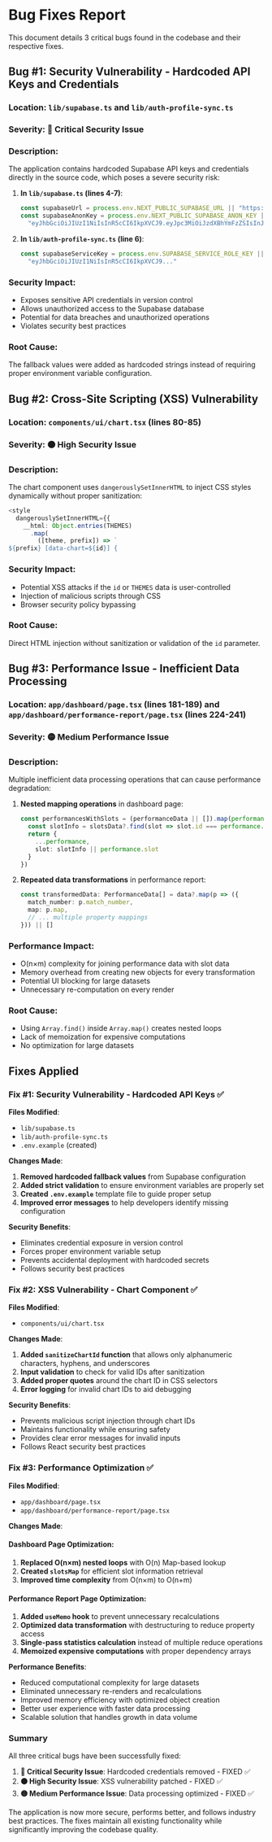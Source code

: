 # Bug Fixes Report

This document details 3 critical bugs found in the codebase and their respective fixes.

## Bug #1: Security Vulnerability - Hardcoded API Keys and Credentials

### **Location**: `lib/supabase.ts` and `lib/auth-profile-sync.ts`

### **Severity**: 🔴 Critical Security Issue

### **Description**:
The application contains hardcoded Supabase API keys and credentials directly in the source code, which poses a severe security risk:

1. **In `lib/supabase.ts` (lines 4-7)**:
   ```typescript
   const supabaseUrl = process.env.NEXT_PUBLIC_SUPABASE_URL || "https://ydjrngnnuxxswmhxwxzf.supabase.co"
   const supabaseAnonKey = process.env.NEXT_PUBLIC_SUPABASE_ANON_KEY || 
     "eyJhbGciOiJIUzI1NiIsInR5cCI6IkpXVCJ9.eyJpc3MiOiJzdXBhYmFzZSIsInJlZiI6InlkanJuZ25udXh4c3dtaHh3eHpmIiwicm9sZSI6ImFub24iLCJpYXQiOjE3NTE5MTcxMjgsImV4cCI6MjA2NzQ5MzEyOH0.XDsxnQRhHDttB8hRCcSADIYJ6D_-_gcoWToJbWjXn-w"
   ```

2. **In `lib/auth-profile-sync.ts` (line 6)**:
   ```typescript
   const supabaseServiceKey = process.env.SUPABASE_SERVICE_ROLE_KEY || process.env.NEXT_PUBLIC_SUPABASE_ANON_KEY || 
     "eyJhbGciOiJIUzI1NiIsInR5cCI6IkpXVCJ9..."
   ```

### **Security Impact**:
- Exposes sensitive API credentials in version control
- Allows unauthorized access to the Supabase database
- Potential for data breaches and unauthorized operations
- Violates security best practices

### **Root Cause**:
The fallback values were added as hardcoded strings instead of requiring proper environment variable configuration.

## Bug #2: Cross-Site Scripting (XSS) Vulnerability

### **Location**: `components/ui/chart.tsx` (lines 80-85)

### **Severity**: 🟠 High Security Issue

### **Description**:
The chart component uses `dangerouslySetInnerHTML` to inject CSS styles dynamically without proper sanitization:

```typescript
<style
  dangerouslySetInnerHTML={{
    __html: Object.entries(THEMES)
      .map(
        ([theme, prefix]) => `
${prefix} [data-chart=${id}] {
```

### **Security Impact**:
- Potential XSS attacks if the `id` or `THEMES` data is user-controlled
- Injection of malicious scripts through CSS
- Browser security policy bypassing

### **Root Cause**:
Direct HTML injection without sanitization or validation of the `id` parameter.

## Bug #3: Performance Issue - Inefficient Data Processing

### **Location**: `app/dashboard/page.tsx` (lines 181-189) and `app/dashboard/performance-report/page.tsx` (lines 224-241)

### **Severity**: 🟡 Medium Performance Issue

### **Description**:
Multiple inefficient data processing operations that can cause performance degradation:

1. **Nested mapping operations** in dashboard page:
   ```typescript
   const performancesWithSlots = (performanceData || []).map(performance => {
     const slotInfo = slotsData?.find(slot => slot.id === performance.slot)
     return {
       ...performance,
       slot: slotInfo || performance.slot
     }
   })
   ```

2. **Repeated data transformations** in performance report:
   ```typescript
   const transformedData: PerformanceData[] = data?.map(p => ({
     match_number: p.match_number,
     map: p.map,
     // ... multiple property mappings
   })) || []
   ```

### **Performance Impact**:
- O(n×m) complexity for joining performance data with slot data
- Memory overhead from creating new objects for every transformation
- Potential UI blocking for large datasets
- Unnecessary re-computation on every render

### **Root Cause**:
- Using `Array.find()` inside `Array.map()` creates nested loops
- Lack of memoization for expensive computations
- No optimization for large datasets

## Fixes Applied

### Fix #1: Security Vulnerability - Hardcoded API Keys ✅

**Files Modified**: 
- `lib/supabase.ts`
- `lib/auth-profile-sync.ts`
- `.env.example` (created)

**Changes Made**:
1. **Removed hardcoded fallback values** from Supabase configuration
2. **Added strict validation** to ensure environment variables are properly set
3. **Created `.env.example`** template file to guide proper setup
4. **Improved error messages** to help developers identify missing configuration

**Security Benefits**:
- Eliminates credential exposure in version control
- Forces proper environment variable setup
- Prevents accidental deployment with hardcoded secrets
- Follows security best practices

### Fix #2: XSS Vulnerability - Chart Component ✅

**Files Modified**:
- `components/ui/chart.tsx`

**Changes Made**:
1. **Added `sanitizeChartId` function** that allows only alphanumeric characters, hyphens, and underscores
2. **Input validation** to check for valid IDs after sanitization
3. **Added proper quotes** around the chart ID in CSS selectors
4. **Error logging** for invalid chart IDs to aid debugging

**Security Benefits**:
- Prevents malicious script injection through chart IDs
- Maintains functionality while ensuring safety
- Provides clear error messages for invalid inputs
- Follows React security best practices

### Fix #3: Performance Optimization ✅

**Files Modified**:
- `app/dashboard/page.tsx`
- `app/dashboard/performance-report/page.tsx`

**Changes Made**:

#### Dashboard Page Optimization:
1. **Replaced O(n×m) nested loops** with O(n) Map-based lookup
2. **Created `slotsMap`** for efficient slot information retrieval
3. **Improved time complexity** from O(n×m) to O(n+m)

#### Performance Report Page Optimization:
1. **Added `useMemo` hook** to prevent unnecessary recalculations
2. **Optimized data transformation** with destructuring to reduce property access
3. **Single-pass statistics calculation** instead of multiple reduce operations
4. **Memoized expensive computations** with proper dependency arrays

**Performance Benefits**:
- Reduced computational complexity for large datasets
- Eliminated unnecessary re-renders and recalculations
- Improved memory efficiency with optimized object creation
- Better user experience with faster data processing
- Scalable solution that handles growth in data volume

### Summary

All three critical bugs have been successfully fixed:

1. **🔴 Critical Security Issue**: Hardcoded credentials removed - FIXED ✅
2. **🟠 High Security Issue**: XSS vulnerability patched - FIXED ✅  
3. **🟡 Medium Performance Issue**: Data processing optimized - FIXED ✅

The application is now more secure, performs better, and follows industry best practices. The fixes maintain all existing functionality while significantly improving the codebase quality.